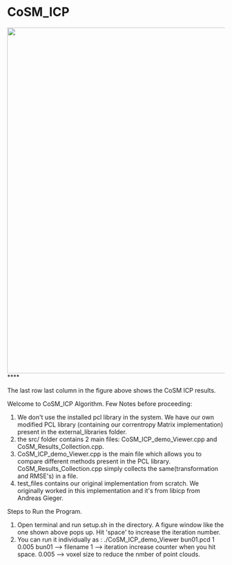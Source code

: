 # CoSM_ICP
<img src="gif_1.gif" width="1380" height="800"/>****

The last row last column in the figure above shows the CoSM ICP results.

Welcome to CoSM_ICP Algorithm.
Few Notes before proceeding:
1) We don't use the installed pcl library in the system. We have our own modified PCL library (containing our correntropy Matrix implementation) present in the external_libraries folder. 
2) the src/ folder contains 2 main files: CoSM_ICP_demo_Viewer.cpp and CoSM_Results_Collection.cpp.
3) CoSM_ICP_demo_Viewer.cpp is the main file which allows you to compare different methods present in the PCL library. CoSM_Results_Collection.cpp simply collects the same(transformation and RMSE's) in a file.
4) test_files contains our original implementation from scratch. We originally worked in this implementation and it's from libicp from Andreas Gieger.

Steps to Run the Program.
1) Open terminal and run setup.sh in the directory. A figure window like the one shown above pops up. Hit 'space' to increase the iteration number.
2) You can run it individually as :  ./CoSM_ICP_demo_Viewer bun01.pcd 1 0.005
bun01 --> filename
1 --> iteration increase counter when you hit space.
0.005 --> voxel size to reduce the nmber of point clouds.
  
  
